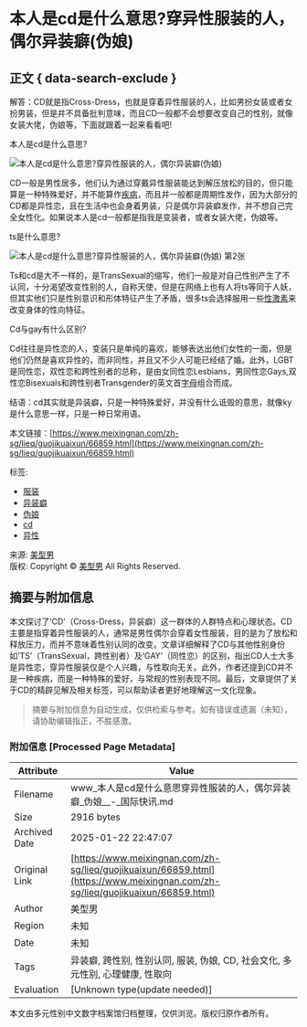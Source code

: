 # 本人是cd是什么意思?穿异性服装的人，偶尔异装癖(伪娘)

## 正文 { data-search-exclude }


解答：CD就是指Cross-Dress，也就是穿着异性服装的人，比如男扮女装或者女扮男装，但是并不具备批判意味，而且CD一般都不会想要改变自己的性别，就像女装大佬，伪娘等，下面就跟着一起来看看吧!

本人是cd是什么意思?

![本人是cd是什么意思?穿异性服装的人，偶尔异装癖(伪娘)](https://i2.meixingnan.com/c5deff1b7a804511d3/cad6f6/938ca44d/c2c1a50f6f9e0748c831.jpg)

CD一般是男性居多，他们认为通过穿戴异性服装能达到解压放松的目的，但只能算是一种特殊爱好，并不能算作[疾病](https://www.meixingnan.com/zh-sg/tags-7126-0.html)，而且并一般都是周期性发作，因为大部分的CD都是异性恋，且在生活中也会身着男装，只是偶尔异装癖发作，并不想自己完全女性化。如果说本人是cd一般都是指我是变装者，或者女装大佬，伪娘等。

ts是什么意思?

![本人是cd是什么意思?穿异性服装的人，偶尔异装癖(伪娘) 第2张](https://i3.meixingnan.com/c5deff1b7a804511d3/cad6f6/938ca44e/96c2e61778c15040d73a.jpg)

Ts和cd是大不一样的，是TransSexual的缩写，他们一般是对自己性别产生了不认同，十分渴望改变性别的人，自称天使，但是在网络上也有人将ts等同于人妖，但其实他们只是性别意识和形体特征产生了矛盾，很多ts会选择服用一些[性激素](https://www.meixingnan.com/zh-sg/tags-7938-0.html)来改变身体的性向特征。

Cd与gay有什么区别?

Cd往往是异性恋的人，变装只是单纯的喜欢，能够表达出他们女性的一面，但是他们仍然是喜欢异性的，而非同性，并且又不少人可能已经结了婚。此外，LGBT是同性恋，双性恋和跨性别者的总称，是由女同性恋Lesbians，男同性恋Gays,双性恋Bisexuals和跨性别者Transgender的英文首[字母](https://www.meixingnan.com/zh-sg/tags-7076-0.html)组合而成。

结语：cd其实就是异装癖，只是一种特殊爱好，并没有什么诋毁的意思，就像ky是什么意思一样，只是一种日常用语。

本文链接：[https://www.meixingnan.com/zh-sg/lieq/guojikuaixun/66859.html](https://www.meixingnan.com/zh-sg/lieq/guojikuaixun/66859.html)

标签: 
- [服装](https://www.meixingnan.com/zh-sg/tags-2805-0.html)
- [异装癖](https://www.meixingnan.com/zh-sg/tags-34629-0.html)
- [伪娘](https://www.meixingnan.com/zh-sg/tags-34631-0.html)
- [cd](https://www.meixingnan.com/zh-sg/tags-34630-0.html)
- [异性](https://www.meixingnan.com/zh-sg/tags-4142-0.html)

来源: [美型男](https://www.meixingnan.com/zh-sg/)  
版权: Copyright © [美型男](https://www.meixingnan.com/zh-sg/) All Rights Reserved.
<!-- tcd_original_link https://www.meixingnan.com/zh-sg/lieq/guojikuaixun/66859.html -->


## 摘要与附加信息

<!-- tcd_abstract -->
本文探讨了‘CD’（Cross-Dress，异装癖）这一群体的人群特点和心理状态。CD主要是指穿着异性服装的人，通常是男性偶尔会穿着女性服装，目的是为了放松和释放压力，而并不意味着性别认同的改变。文章详细解释了CD与其他性别身份如‘TS’（TransSexual，跨性别者）及‘GAY’（同性恋）的区别，指出CD人士大多是异性恋，穿异性服装仅是个人兴趣，与性取向无关。此外，作者还提到CD并不是一种疾病，而是一种特殊的爱好，与常规的性别表现不同。最后，文章提供了关于CD的精辟见解及相关标签，可以帮助读者更好地理解这一文化现象。
<!-- tcd_abstract_end -->

> 摘要与附加信息为自动生成，仅供检索与参考。如有错误或遗漏（未知），请协助编辑指正，不胜感激。

### 附加信息 [Processed Page Metadata]

| Attribute       | Value                                  |
|-----------------|----------------------------------------|
| Filename        | www_本人是cd是什么意思穿异性服装的人，偶尔异装癖_伪娘__-_国际快讯.md                             |
| Size            | 2916 bytes                           |
| Archived Date   | 2025-01-22 22:47:07                             |
| Original Link   | [https://www.meixingnan.com/zh-sg/lieq/guojikuaixun/66859.html](https://www.meixingnan.com/zh-sg/lieq/guojikuaixun/66859.html)                       |
| Author          | 美型男                               |
| Region          | 未知                               |
| Date            | 未知                                 |
| Tags            | 异装癖, 跨性别, 性别认同, 服装, 伪娘, CD, 社会文化, 多元性别, 心理健康, 性取向                                 |
| Evaluation            | [Unknown type(update needed)]                                 |
<!-- tcd_table_end -->

本文由多元性别中文数字档案馆归档整理，仅供浏览。版权归原作者所有。
